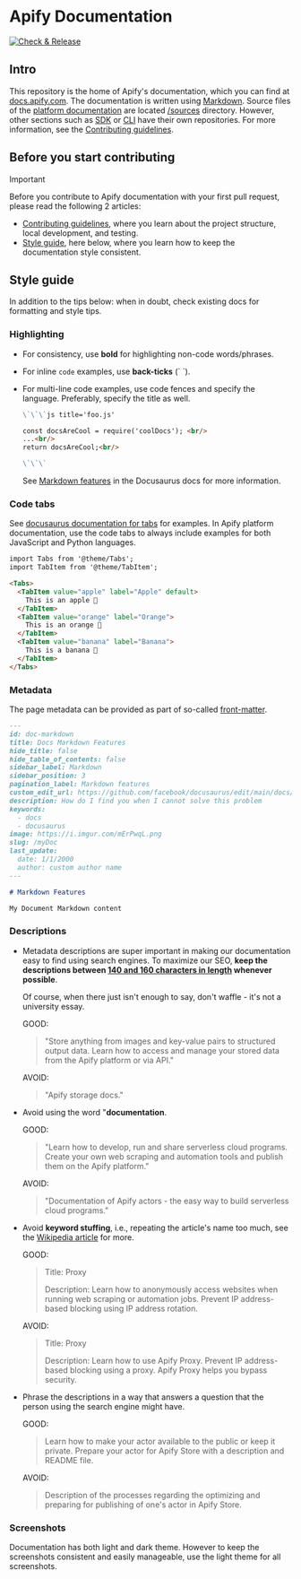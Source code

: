 # Apify Documentation

[![Check & Release](https://github.com/apify/apify-docs/actions/workflows/test.yaml/badge.svg)](https://github.com/apify/apify-docs/actions/workflows/test.yaml)

## Intro

This repository is the home of Apify's documentation, which you can find at [docs.apify.com](https://docs.apify.com/). The documentation is written using [Markdown](https://github.com/adam-p/markdown-here/wiki/Markdown-Cheatsheet). Source files of the [platform documentation](https://docs.apify.com/platform) are located [/sources](https://github.com/apify/apify-docs/tree/master/sources) directory. However, other sections such as [SDK](https://docs.apify.com/sdk) or [CLI](https://docs.apify.com/cli) have their own repositories. For more information, see the [Contributing guidelines](./CONTRIBUTING.md).

## Before you start contributing

> [!IMPORTANT]
> Before you contribute to Apify documentation with your first pull request, please read the following 2 articles:
>
> - [Contributing guidelines](./CONTRIBUTING.md), where you learn about the project structure, local development, and testing.
> - [Style guide](#style-guide), here below, where you learn how to keep the documentation style consistent.

## Style guide

In addition to the tips below: when in doubt, check existing docs for formatting and style tips.

### Highlighting

- For consistency, use **bold** for highlighting non-code words/phrases.
- For inline `code` examples, use **back-ticks** (\` \`).
- For multi-line code examples, use code fences and specify the language. Preferably, specify the title as well.

    ```markdown
    \`\`\`js title='foo.js'

    const docsAreCool = require('coolDocs'); <br/>
    ...<br/>
    return docsAreCool;<br/>

    \`\`\`
    ```

    See [Markdown features](https://docusaurus.io/docs/markdown-features) in the Docusaurus docs for more information.

### Code tabs

See [docusaurus documentation for tabs](https://docusaurus.io/docs/markdown-features/tabs) for examples. In Apify platform documentation, use the code tabs to always include examples for both JavaScript and Python languages.

```markdown
import Tabs from '@theme/Tabs';
import TabItem from '@theme/TabItem';

<Tabs>
  <TabItem value="apple" label="Apple" default>
    This is an apple 🍎
  </TabItem>
  <TabItem value="orange" label="Orange">
    This is an orange 🍊
  </TabItem>
  <TabItem value="banana" label="Banana">
    This is a banana 🍌
  </TabItem>
</Tabs>
```

### Metadata

The page metadata can be provided as part of so-called [front-matter](https://docusaurus.io/docs/api/plugins/@docusaurus/plugin-content-docs#markdown-front-matter).

```markdown
---
id: doc-markdown
title: Docs Markdown Features
hide_title: false
hide_table_of_contents: false
sidebar_label: Markdown
sidebar_position: 3
pagination_label: Markdown features
custom_edit_url: https://github.com/facebook/docusaurus/edit/main/docs/api-doc-markdown.md
description: How do I find you when I cannot solve this problem
keywords:
  - docs
  - docusaurus
image: https://i.imgur.com/mErPwqL.png
slug: /myDoc
last_update:
  date: 1/1/2000
  author: custom author name
---

# Markdown Features

My Document Markdown content
```

### Descriptions

- Metadata descriptions are super important in making our documentation easy to find using search engines. To maximize our SEO, **keep the descriptions between [140 and 160 characters in length](https://www.google.com/url?sa=t&rct=j&q=&esrc=s&source=web&cd=&cad=rja&uact=8&ved=2ahUKEwigg6Og56brAhUNi1wKHULsAHEQFjAGegQIDBAG&url=https%3A%2F%2Fmoz.com%2Flearn%2Fseo%2Fmeta-description&usg=AOvVaw3L26bXhHZTd0wYDM_5xtJ9) whenever possible**.

    Of course, when there just isn't enough to say, don't waffle - it's not a university essay.

    GOOD:

    > "Store anything from images and key-value pairs to structured output data. Learn how to access and manage your stored data from the Apify platform or via API."

    AVOID:

    > "Apify storage docs."

- Avoid using the word "**documentation**.

    GOOD:

    > "Learn how to develop, run and share serverless cloud programs. Create your own web scraping and automation tools and publish them on the Apify platform."

    AVOID:

    > "Documentation of Apify actors - the easy way to build serverless cloud programs."

- Avoid **keyword stuffing**, i.e., repeating the article's name too much, see the [Wikipedia article](https://en.wikipedia.org/wiki/Keyword_stuffing) for more.

    GOOD:

    > Title: Proxy
    >
    > Description: Learn how to anonymously access websites when running web scraping or automation jobs. Prevent IP address-based blocking using IP address rotation.

    AVOID:

    > Title: Proxy
    >
    > Description: Learn how to use Apify Proxy. Prevent IP address-based blocking using a proxy. Apify Proxy helps you bypass security.

- Phrase the descriptions in a way that answers a question that the person using the search engine might have.

    GOOD:

    > Learn how to make your actor available to the public or keep it private. Prepare your actor for Apify Store with a description and README file.

    AVOID:

    > Description of the processes regarding the optimizing and preparing for publishing of one's actor in Apify Store.

### Screenshots

Documentation has both light and dark theme. However to keep the screenshots consistent and easily manageable, use the light theme for all screenshots.

